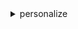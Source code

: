 <details>

<summary>
personalize
</summary>

- <details><summary>create-batch-inference-job</summary>

  * --job-name
  * --solution-version-arn
  * --filter-arn
  * --num-results
  * --job-input
  * --job-output
  * --role-arn
  * --batch-inference-job-config
  * --cli-input-json
  * --cli-input-yaml
  * --generate-cli-skeleton


- <details><summary>create-campaign</summary>

  * --name
  * --solution-version-arn
  * --min-provisioned-tps
  * --campaign-config
  * --cli-input-json
  * --cli-input-yaml
  * --generate-cli-skeleton


- <details><summary>create-dataset</summary>

  * --name
  * --schema-arn
  * --dataset-group-arn
  * --dataset-type
  * --cli-input-json
  * --cli-input-yaml
  * --generate-cli-skeleton


- <details><summary>create-dataset-export-job</summary>

  * --job-name
  * --dataset-arn
  * --ingestion-mode
  * --role-arn
  * --job-output
  * --cli-input-json
  * --cli-input-yaml
  * --generate-cli-skeleton


- <details><summary>create-dataset-group</summary>

  * --name
  * --role-arn
  * --kms-key-arn
  * --cli-input-json
  * --cli-input-yaml
  * --generate-cli-skeleton


- <details><summary>create-dataset-import-job</summary>

  * --job-name
  * --dataset-arn
  * --data-source
  * --role-arn
  * --cli-input-json
  * --cli-input-yaml
  * --generate-cli-skeleton


- <details><summary>create-event-tracker</summary>

  * --name
  * --dataset-group-arn
  * --cli-input-json
  * --cli-input-yaml
  * --generate-cli-skeleton


- <details><summary>create-filter</summary>

  * --name
  * --dataset-group-arn
  * --filter-expression
  * --cli-input-json
  * --cli-input-yaml
  * --generate-cli-skeleton


- <details><summary>create-schema</summary>

  * --name
  * --schema
  * --cli-input-json
  * --cli-input-yaml
  * --generate-cli-skeleton


- <details><summary>create-solution</summary>

  * --name
  * --perform-hpo
  * --no-perform-hpo
  * --perform-auto-ml
  * --no-perform-auto-ml
  * --recipe-arn
  * --dataset-group-arn
  * --event-type
  * --solution-config
  * --cli-input-json
  * --cli-input-yaml
  * --generate-cli-skeleton


- <details><summary>create-solution-version</summary>

  * --solution-arn
  * --training-mode
  * --cli-input-json
  * --cli-input-yaml
  * --generate-cli-skeleton


- <details><summary>delete-campaign</summary>

  * --campaign-arn
  * --cli-input-json
  * --cli-input-yaml
  * --generate-cli-skeleton


- <details><summary>delete-dataset</summary>

  * --dataset-arn
  * --cli-input-json
  * --cli-input-yaml
  * --generate-cli-skeleton


- <details><summary>delete-dataset-group</summary>

  * --dataset-group-arn
  * --cli-input-json
  * --cli-input-yaml
  * --generate-cli-skeleton


- <details><summary>delete-event-tracker</summary>

  * --event-tracker-arn
  * --cli-input-json
  * --cli-input-yaml
  * --generate-cli-skeleton


- <details><summary>delete-filter</summary>

  * --filter-arn
  * --cli-input-json
  * --cli-input-yaml
  * --generate-cli-skeleton


- <details><summary>delete-schema</summary>

  * --schema-arn
  * --cli-input-json
  * --cli-input-yaml
  * --generate-cli-skeleton


- <details><summary>delete-solution</summary>

  * --solution-arn
  * --cli-input-json
  * --cli-input-yaml
  * --generate-cli-skeleton


- <details><summary>describe-algorithm</summary>

  * --algorithm-arn
  * --cli-input-json
  * --cli-input-yaml
  * --generate-cli-skeleton


- <details><summary>describe-batch-inference-job</summary>

  * --batch-inference-job-arn
  * --cli-input-json
  * --cli-input-yaml
  * --generate-cli-skeleton


- <details><summary>describe-campaign</summary>

  * --campaign-arn
  * --cli-input-json
  * --cli-input-yaml
  * --generate-cli-skeleton


- <details><summary>describe-dataset</summary>

  * --dataset-arn
  * --cli-input-json
  * --cli-input-yaml
  * --generate-cli-skeleton


- <details><summary>describe-dataset-export-job</summary>

  * --dataset-export-job-arn
  * --cli-input-json
  * --cli-input-yaml
  * --generate-cli-skeleton


- <details><summary>describe-dataset-group</summary>

  * --dataset-group-arn
  * --cli-input-json
  * --cli-input-yaml
  * --generate-cli-skeleton


- <details><summary>describe-dataset-import-job</summary>

  * --dataset-import-job-arn
  * --cli-input-json
  * --cli-input-yaml
  * --generate-cli-skeleton


- <details><summary>describe-event-tracker</summary>

  * --event-tracker-arn
  * --cli-input-json
  * --cli-input-yaml
  * --generate-cli-skeleton


- <details><summary>describe-feature-transformation</summary>

  * --feature-transformation-arn
  * --cli-input-json
  * --cli-input-yaml
  * --generate-cli-skeleton


- <details><summary>describe-filter</summary>

  * --filter-arn
  * --cli-input-json
  * --cli-input-yaml
  * --generate-cli-skeleton


- <details><summary>describe-recipe</summary>

  * --recipe-arn
  * --cli-input-json
  * --cli-input-yaml
  * --generate-cli-skeleton


- <details><summary>describe-schema</summary>

  * --schema-arn
  * --cli-input-json
  * --cli-input-yaml
  * --generate-cli-skeleton


- <details><summary>describe-solution</summary>

  * --solution-arn
  * --cli-input-json
  * --cli-input-yaml
  * --generate-cli-skeleton


- <details><summary>describe-solution-version</summary>

  * --solution-version-arn
  * --cli-input-json
  * --cli-input-yaml
  * --generate-cli-skeleton


- <details><summary>get-solution-metrics</summary>

  * --solution-version-arn
  * --cli-input-json
  * --cli-input-yaml
  * --generate-cli-skeleton


- <details><summary>help</summary>

  * 


- <details><summary>list-batch-inference-jobs</summary>

  * --solution-version-arn
  * --cli-input-json
  * --cli-input-yaml
  * --starting-token
  * --page-size
  * --max-items
  * --generate-cli-skeleton


- <details><summary>list-campaigns</summary>

  * --solution-arn
  * --cli-input-json
  * --cli-input-yaml
  * --starting-token
  * --page-size
  * --max-items
  * --generate-cli-skeleton


- <details><summary>list-dataset-export-jobs</summary>

  * --dataset-arn
  * --cli-input-json
  * --cli-input-yaml
  * --starting-token
  * --page-size
  * --max-items
  * --generate-cli-skeleton


- <details><summary>list-dataset-groups</summary>

  * --cli-input-json
  * --cli-input-yaml
  * --starting-token
  * --page-size
  * --max-items
  * --generate-cli-skeleton


- <details><summary>list-dataset-import-jobs</summary>

  * --dataset-arn
  * --cli-input-json
  * --cli-input-yaml
  * --starting-token
  * --page-size
  * --max-items
  * --generate-cli-skeleton


- <details><summary>list-datasets</summary>

  * --dataset-group-arn
  * --cli-input-json
  * --cli-input-yaml
  * --starting-token
  * --page-size
  * --max-items
  * --generate-cli-skeleton


- <details><summary>list-event-trackers</summary>

  * --dataset-group-arn
  * --cli-input-json
  * --cli-input-yaml
  * --starting-token
  * --page-size
  * --max-items
  * --generate-cli-skeleton


- <details><summary>list-filters</summary>

  * --dataset-group-arn
  * --cli-input-json
  * --cli-input-yaml
  * --starting-token
  * --page-size
  * --max-items
  * --generate-cli-skeleton


- <details><summary>list-recipes</summary>

  * --recipe-provider
  * --cli-input-json
  * --cli-input-yaml
  * --starting-token
  * --page-size
  * --max-items
  * --generate-cli-skeleton


- <details><summary>list-schemas</summary>

  * --cli-input-json
  * --cli-input-yaml
  * --starting-token
  * --page-size
  * --max-items
  * --generate-cli-skeleton


- <details><summary>list-solutions</summary>

  * --dataset-group-arn
  * --cli-input-json
  * --cli-input-yaml
  * --starting-token
  * --page-size
  * --max-items
  * --generate-cli-skeleton


- <details><summary>list-solution-versions</summary>

  * --solution-arn
  * --cli-input-json
  * --cli-input-yaml
  * --starting-token
  * --page-size
  * --max-items
  * --generate-cli-skeleton


- <details><summary>stop-solution-version-creation</summary>

  * --solution-version-arn
  * --cli-input-json
  * --cli-input-yaml
  * --generate-cli-skeleton


- <details><summary>update-campaign</summary>

  * --campaign-arn
  * --solution-version-arn
  * --min-provisioned-tps
  * --campaign-config
  * --cli-input-json
  * --cli-input-yaml
  * --generate-cli-skeleton


</details>

